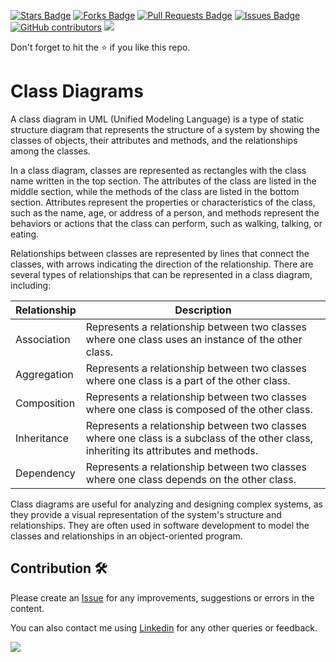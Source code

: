 <a href="https://github.com/drshahizan/software-engineering/stargazers"><img src="https://img.shields.io/github/stars/drshahizan/software-engineering" alt="Stars Badge"/></a>
<a href="https://github.com/drshahizan/software-engineering/network/members"><img src="https://img.shields.io/github/forks/drshahizan/software-engineering" alt="Forks Badge"/></a>
<a href="https://github.com/drshahizan/software-engineering/pulls"><img src="https://img.shields.io/github/issues-pr/drshahizan/software-engineering" alt="Pull Requests Badge"/></a>
<a href="https://github.com/drshahizan/software-engineering"><img src="https://img.shields.io/github/issues/drshahizan/software-engineering" alt="Issues Badge"/></a>
<a href="https://github.com/drshahizan/software-engineering/graphs/contributors"><img alt="GitHub contributors" src="https://img.shields.io/github/contributors/drshahizan/software-engineering?color=2b9348"></a>
![](https://visitor-badge.glitch.me/badge?page_id=drshahizan/software-engineering)

Don't forget to hit the :star: if you like this repo.

# Class Diagrams


A class diagram in UML (Unified Modeling Language) is a type of static structure diagram that represents the structure of a system by showing the classes of objects, their attributes and methods, and the relationships among the classes.

In a class diagram, classes are represented as rectangles with the class name written in the top section. The attributes of the class are listed in the middle section, while the methods of the class are listed in the bottom section. Attributes represent the properties or characteristics of the class, such as the name, age, or address of a person, and methods represent the behaviors or actions that the class can perform, such as walking, talking, or eating.

Relationships between classes are represented by lines that connect the classes, with arrows indicating the direction of the relationship. There are several types of relationships that can be represented in a class diagram, including:

| Relationship | Description |
|--------------|-------------|
| Association | Represents a relationship between two classes where one class uses an instance of the other class. |
| Aggregation | Represents a relationship between two classes where one class is a part of the other class. |
| Composition | Represents a relationship between two classes where one class is composed of the other class. |
| Inheritance | Represents a relationship between two classes where one class is a subclass of the other class, inheriting its attributes and methods. |
| Dependency | Represents a relationship between two classes where one class depends on the other class. |

Class diagrams are useful for analyzing and designing complex systems, as they provide a visual representation of the system's structure and relationships. They are often used in software development to model the classes and relationships in an object-oriented program.

## Contribution 🛠️
Please create an [Issue](https://github.com/drshahizan/software-engineering/issues) for any improvements, suggestions or errors in the content.

You can also contact me using [Linkedin](https://www.linkedin.com/in/drshahizan/) for any other queries or feedback.

![](https://visitor-badge.glitch.me/badge?page_id=drshahizan)
